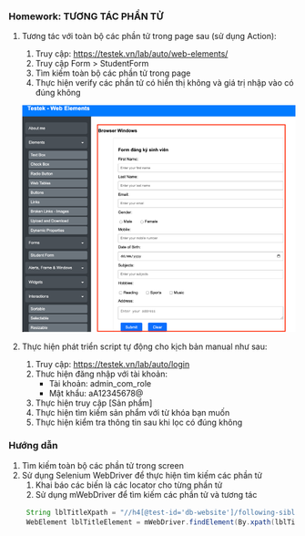 ### Homework: TƯƠNG TÁC PHẦN TỬ

1. Tương tác với toàn bộ các phần tử trong page sau (sử dụng Action):
   1. Truy cập: https://testek.vn/lab/auto/web-elements/
   2. Truy cập Form > StudentForm
   3. Tìm kiếm toàn bộ các phần tử trong page
   4. Thực hiện verify các phần tử có hiển thị không và giá trị nhập vào có đúng không

   ![homepage.png](../../../../../../resources/data/study/studentForm.png)

2. Thực hiện phát triển script tự động cho kịch bản manual như sau:
   1. Truy cập: https://testek.vn/lab/auto/login
   2. Thưc hiện đăng nhập với tài khoản:
      - Tài khoản: admin_com_role
      - Mật khẩu: aA12345678@
   3. Thực hiện truy cập [Sản phẩm]
   4. Thực hiện tìm kiếm sản phẩm với từ khóa bạn muốn
   5. Thực hiện kiểm tra thông tin sau khi lọc có đúng không


### Hướng dẫn
1. Tìm kiếm toàn bộ các phần tử trong screen
2. Sử dụng Selenium WebDriver để thực hiện tìm kiếm các phần tử
   1. Khai báo các biến là các locator cho từng phần tử
   2. Sử dụng mWebDriver để tìm kiếm các phần tử và tương tác
   ```java
    String lblTitleXpath = "//h4[@test-id='db-website']/following-sibling::h4[@test-id='db-facebook']";
    WebElement lblTitleElement = mWebDriver.findElement(By.xpath(lblTitleXpath));
    ```

